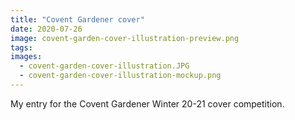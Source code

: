 ```yaml
---
title: "Covent Gardener cover"
date: 2020-07-26
image: covent-garden-cover-illustration-preview.png
tags:
images:
  - covent-garden-cover-illustration.JPG
  - covent-garden-cover-illustration-mockup.png
---
```


My entry for the Covent Gardener Winter 20-21 cover competition.
